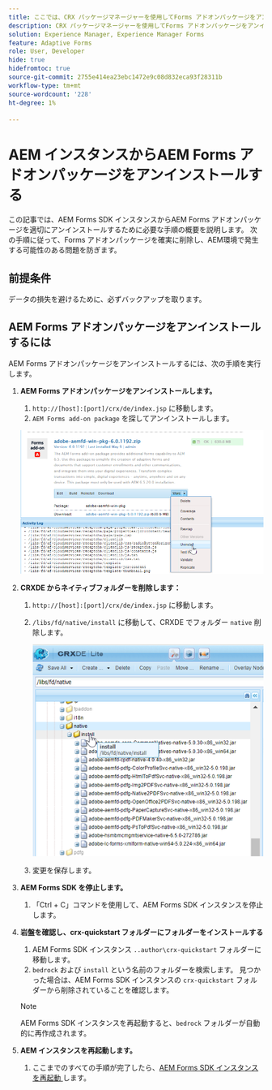 ```yaml
---
title: ここでは、CRX パッケージマネージャーを使用してForms アドオンパッケージをアンインストールする手順を説明します。
description: CRX パッケージマネージャーを使用してForms アドオンパッケージをアンインストールする手順について説明します。
solution: Experience Manager, Experience Manager Forms
feature: Adaptive Forms
role: User, Developer
hide: true
hidefromtoc: true
source-git-commit: 2755e414ea23ebc1472e9c08d832eca93f28311b
workflow-type: tm+mt
source-wordcount: '228'
ht-degree: 1%

---
```



# AEM インスタンスからAEM Forms アドオンパッケージをアンインストールする

この記事では、AEM Forms SDK インスタンスからAEM Forms アドオンパッケージを適切にアンインストールするために必要な手順の概要を説明します。 次の手順に従って、Forms アドオンパッケージを確実に削除し、AEM環境で発生する可能性のある問題を防ぎます。

## 前提条件

データの損失を避けるために、必ずバックアップを取ります。

## AEM Forms アドオンパッケージをアンインストールするには

AEM Forms アドオンパッケージをアンインストールするには、次の手順を実行します。

1. **AEM Forms アドオンパッケージをアンインストールします。**
   1. `http://[host]:[port]/crx/de/index.jsp` に移動します。
   1. `AEM Forms add-on package` を探してアンインストールします。

   ![ パッケージをアンインストール ](/help/forms/using/assets/uninstall-aem-forms-package.png)

1. **CRXDE からネイティブフォルダーを削除します：**
   1. `http://[host]:[port]/crx/de/index.jsp` に移動します。
   1. `/libs/fd/native/install` に移動して、CRXDE でフォルダー `native` 削除します。

      ![CRX/de からネイティブノードを削除 ](/help/forms/using/assets/native-install-folder-crxde.png)
   1. 変更を保存します。

1. **AEM Forms SDK を停止します。**
   1. 「Ctrl + C」コマンドを使用して、AEM Forms SDK インスタンスを停止します。

1. **岩盤を確認し、crx-quickstart フォルダーにフォルダーをインストールする**
   1. AEM Forms SDK インスタンス `..author\crx-quickstart` フォルダーに移動します。
   1. `bedrock` および `install` という名前のフォルダーを検索します。
見つかった場合は、AEM Forms SDK インスタンスの `crx-quickstart` フォルダーから削除されていることを確認します。

   >[!NOTE]
   >
   > AEM Forms SDK インスタンスを再起動すると、`bedrock` フォルダーが自動的に再作成されます。

1. **AEM インスタンスを再起動します。**
   1. ここまでのすべての手順が完了したら、[AEM Forms SDK インスタンスを再起動 ](/help/forms/using/restart-aem-sdk.md) します。




